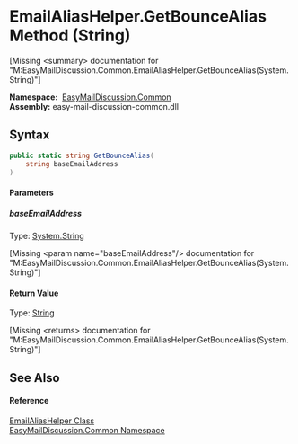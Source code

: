 EmailAliasHelper.GetBounceAlias Method (String)
===============================================

[Missing &lt;summary> documentation for "M:EasyMailDiscussion.Common.EmailAliasHelper.GetBounceAlias(System.String)"]


  **Namespace:**  [EasyMailDiscussion.Common][1]  
  **Assembly:** easy-mail-discussion-common.dll

Syntax
------

```csharp
public static string GetBounceAlias(
	string baseEmailAddress
)
```

#### Parameters

##### *baseEmailAddress*
Type: [System.String][2]  

[Missing &lt;param name="baseEmailAddress"/> documentation for "M:EasyMailDiscussion.Common.EmailAliasHelper.GetBounceAlias(System.String)"]


#### Return Value
Type: [String][2]  

[Missing &lt;returns> documentation for "M:EasyMailDiscussion.Common.EmailAliasHelper.GetBounceAlias(System.String)"]


See Also
--------

#### Reference
[EmailAliasHelper Class][3]  
[EasyMailDiscussion.Common Namespace][1]  

[1]: ../README.md
[2]: https://docs.microsoft.com/dotnet/api/system.string
[3]: README.md